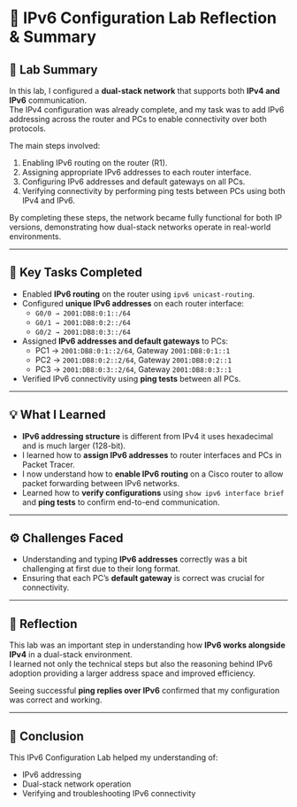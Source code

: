 # 🧠 IPv6 Configuration Lab Reflection & Summary

## 🧾 Lab Summary

In this lab, I configured a **dual-stack network** that supports both **IPv4 and IPv6** communication.  
The IPv4 configuration was already complete, and my task was to add IPv6 addressing across the router and PCs to enable connectivity over both protocols.

The main steps involved:
1. Enabling IPv6 routing on the router (R1).  
2. Assigning appropriate IPv6 addresses to each router interface.  
3. Configuring IPv6 addresses and default gateways on all PCs.  
4. Verifying connectivity by performing ping tests between PCs using both IPv4 and IPv6.

By completing these steps, the network became fully functional for both IP versions, demonstrating how dual-stack networks operate in real-world environments.

---

## 🧩 Key Tasks Completed

- Enabled **IPv6 routing** on the router using `ipv6 unicast-routing`.  
- Configured **unique IPv6 addresses** on each router interface:
  - `G0/0 → 2001:DB8:0:1::/64`
  - `G0/1 → 2001:DB8:0:2::/64`
  - `G0/2 → 2001:DB8:0:3::/64`
- Assigned **IPv6 addresses and default gateways** to PCs:
  - PC1 → `2001:DB8:0:1::2/64`, Gateway `2001:DB8:0:1::1`
  - PC2 → `2001:DB8:0:2::2/64`, Gateway `2001:DB8:0:2::1`
  - PC3 → `2001:DB8:0:3::2/64`, Gateway `2001:DB8:0:3::1`
- Verified IPv6 connectivity using **ping tests** between all PCs.

---

## 💡 What I Learned

- **IPv6 addressing structure** is different from IPv4 it uses hexadecimal and is much larger (128-bit).  
- I learned how to **assign IPv6 addresses** to router interfaces and PCs in Packet Tracer.  
- I now understand how to **enable IPv6 routing** on a Cisco router to allow packet forwarding between IPv6 networks.  
- Learned how to **verify configurations** using `show ipv6 interface brief` and **ping tests** to confirm end-to-end communication.

---

## ⚙️ Challenges Faced

- Understanding and typing **IPv6 addresses** correctly was a bit challenging at first due to their long format.  
- Ensuring that each PC’s **default gateway** is correct was crucial for connectivity.

---

## 🚀 Reflection

This lab was an important step in understanding how **IPv6 works alongside IPv4** in a dual-stack environment.  
I learned not only the technical steps but also the reasoning behind IPv6 adoption providing a larger address space and improved efficiency.

Seeing successful **ping replies over IPv6** confirmed that my configuration was correct and working.

---

## 📘 Conclusion

This IPv6 Configuration Lab helped my understanding of:
- IPv6 addressing
- Dual-stack network operation
- Verifying and troubleshooting IPv6 connectivity  
